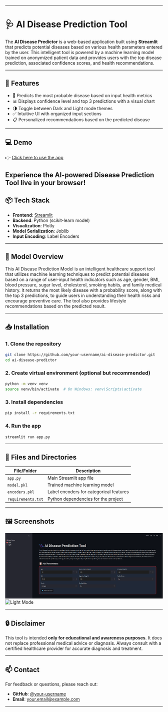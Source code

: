 

---

# 🩺 AI Disease Prediction Tool

The **AI Disease Predictor** is a web-based application built using **Streamlit** that predicts potential diseases based on various health parameters entered by the user. This intelligent tool is powered by a machine learning model trained on anonymized patient data and provides users with the top disease prediction, associated confidence scores, and health recommendations.

---

## 🚀 Features

* 🔮 Predicts the most probable disease based on input health metrics
* 📊 Displays confidence level and top 3 predictions with a visual chart
* 🌗 Toggle between Dark and Light mode themes
* ✅ Intuitive UI with organized input sections
* 📋 Personalized recommendations based on the predicted disease

---
## 💻 Demo

👉 [Click here to use the app](https://disease-prediction-bkxku22aqtvjbqtcb9kvcu.streamlit.app/)

Experience the AI-powered Disease Prediction Tool live in your browser!
---
## 📦 Tech Stack

* **Frontend**: [Streamlit](https://streamlit.io)
* **Backend**: Python (scikit-learn model)
* **Visualization**: Plotly
* **Model Serialization**: Joblib
* **Input Encoding**: Label Encoders

---

## 🧠 Model Overview

This AI Disease Prediction Model is an intelligent healthcare support tool that utilizes machine learning techniques to predict potential diseases based on a range of user-input health indicators such as age, gender, BMI, blood pressure, sugar level, cholesterol, smoking habits, and family medical history. It returns the most likely disease with a probability score, along with the top 3 predictions, to guide users in understanding their health risks and encourage preventive care. The tool also provides lifestyle recommendations based on the predicted result.

---

## 📥 Installation

### 1. Clone the repository

```bash
git clone https://github.com/your-username/ai-disease-predictor.git
cd ai-disease-predictor
```

### 2. Create virtual environment (optional but recommended)

```bash
python -m venv venv
source venv/bin/activate  # On Windows: venv\Scripts\activate
```

### 3. Install dependencies

```bash
pip install -r requirements.txt
```

### 4. Run the app

```bash
streamlit run app.py
```

---

## 🧾 Files and Directories

| File/Folder        | Description                             |
| ------------------ | --------------------------------------- |
| `app.py`           | Main Streamlit app file                 |
| `model.pkl`        | Trained machine learning model          |
| `encoders.pkl`     | Label encoders for categorical features |
| `requirements.txt` | Python dependencies for the project     |

---

## 🖼️ Screenshots

![Dark Mode](dark.png)
![Light Mode](white.png)

---

## 🔒 Disclaimer

This tool is intended **only for educational and awareness purposes**. It does not replace professional medical advice or diagnosis. Always consult with a certified healthcare provider for accurate diagnosis and treatment.

---

## 📫 Contact

For feedback or questions, please reach out:

* **GitHub**: [@your-username](https://github.com/your-username)
* **Email**: [your.email@example.com](mailto:your.email@example.com)

---


